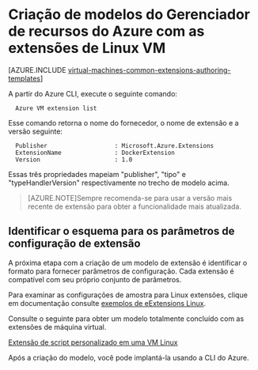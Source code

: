 <properties
   pageTitle="Criação de modelos com as extensões de Linux VM | Microsoft Azure"
   description="Saiba mais sobre a criação de modelos do Gerenciador de recursos do Azure com extensões para Linux VMs"
   services="virtual-machines-linux"
   documentationCenter=""
   authors="kundanap"
   manager="timlt"
   editor=""
   tags="azure-resource-manager"/>

<tags
   ms.service="virtual-machines-linux"
   ms.devlang="na"
   ms.topic="article"
   ms.tgt_pltfrm="vm-linux"
   ms.workload="infrastructure-services"
   ms.date="03/29/2016"
   ms.author="kundanap"/>

# <a name="authoring-azure-resource-manager-templates-with-linux-vm-extensions"></a>Criação de modelos do Gerenciador de recursos do Azure com as extensões de Linux VM

[AZURE.INCLUDE [virtual-machines-common-extensions-authoring-templates](../../includes/virtual-machines-common-extensions-authoring-templates.md)]

A partir do Azure CLI, execute o seguinte comando:

      Azure VM extension list

Esse comando retorna o nome do fornecedor, o nome de extensão e a versão seguinte:

      Publisher                   : Microsoft.Azure.Extensions  
      ExtensionName               : DockerExtension
      Version                     : 1.0

Essas três propriedades mapeiam "publisher", "tipo" e "typeHandlerVersion" respectivamente no trecho de modelo acima.

>[AZURE.NOTE]Sempre recomenda-se para usar a versão mais recente de extensão para obter a funcionalidade mais atualizada.

## <a name="identifying-the-schema-for-the-extension-configuration-parameters"></a>Identificar o esquema para os parâmetros de configuração de extensão

A próxima etapa com a criação de um modelo de extensão é identificar o formato para fornecer parâmetros de configuração. Cada extensão é compatível com seu próprio conjunto de parâmetros.

Para examinar as configurações de amostra para Linux extensões, clique em documentação consulte [exemplos de eExtensions Linux](virtual-machines-linux-extensions-configuration-samples.md).

Consulte o seguinte para obter um modelo totalmente concluído com as extensões de máquina virtual.

[Extensão de script personalizado em uma VM Linux](https://github.com/Azure/azure-quickstart-templates/blob/b1908e74259da56a92800cace97350af1f1fc32b/mongodb-on-ubuntu/azuredeploy.json/)

Após a criação do modelo, você pode implantá-la usando a CLI do Azure.
